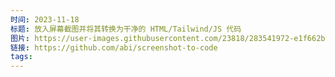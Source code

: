 ```yaml
---
时间: 2023-11-18
标题: 放入屏幕截图并将其转换为干净的 HTML/Tailwind/JS 代码
图片: https://user-images.githubusercontent.com/23818/283541972-e1f662b6-68f7-4578-a64d-ea4be52e31f5.png
链接: https://github.com/abi/screenshot-to-code
tags:
---
```




